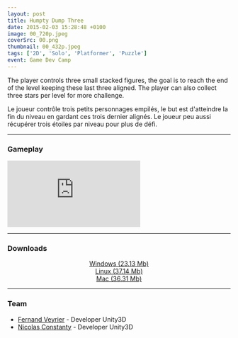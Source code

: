 ```yaml
---
layout: post
title: Humpty Dump Three
date: 2015-02-03 15:28:48 +0100
image: 00_720p.jpeg
coverSrc: 00.png
thumbnail: 00_432p.jpeg
tags: ['2D', 'Solo', 'Platformer', 'Puzzle']
event: Game Dev Camp
---
```

The player controls three small stacked figures, the goal is to reach the end of the level keeping these last three aligned. The player can also collect three stars per level for more challenge.

Le joueur contrôle trois petits personnages empilés, le but est d'atteindre la fin du niveau en gardant ces trois dernier alignés.
Le joueur peu aussi récupérer trois étoiles par niveau pour plus de défi.

***

### Gameplay
<iframe src="https://www.youtube.com/embed/ZQJpYJjV-UU" frameborder="0" frameborder="0" allow="accelerometer; clipboard-write; encrypted-media; gyroscope; picture-in-picture" allowfullscreen></iframe>

***

### Downloads
<p style="text-align: center;margin: 0;"><a href="https://1drv.ms/u/s!AoYk8X2I2PMgg5gN_DkGxCgDQgZNuA?e=Zm7xzp">Windows (23.13 Mb)</a></p>
<p style="text-align: center;margin: 0;"><a href="https://1drv.ms/u/s!AoYk8X2I2PMgg5gMzJ0b6Kr2t9mWpw?e=B0MP4R">Linux (37.14 Mb)</a></p>
<p style="text-align: center;margin: 0;"><a href="https://1drv.ms/u/s!AoYk8X2I2PMgg5gLZzzSFDIDTiilpw?e=JQuT4b">Mac (36.31 Mb)</a></p>

***

### Team
* [Fernand Veyrier](https://www.linkedin.com/in/fernand-veyrier-26372596/) - Developer Unity3D
* [Nicolas Constanty](https://fr.linkedin.com/in/nicolas-constanty-653232113) - Developer Unity3D
